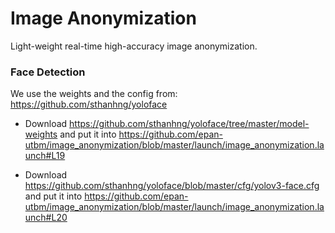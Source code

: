 # Image Anonymization #

Light-weight real-time high-accuracy image anonymization.

### Face Detection

We use the weights and the config from: https://github.com/sthanhng/yoloface

- Download https://github.com/sthanhng/yoloface/tree/master/model-weights and put it into https://github.com/epan-utbm/image_anonymization/blob/master/launch/image_anonymization.launch#L19

- Download https://github.com/sthanhng/yoloface/blob/master/cfg/yolov3-face.cfg and put it into https://github.com/epan-utbm/image_anonymization/blob/master/launch/image_anonymization.launch#L20
